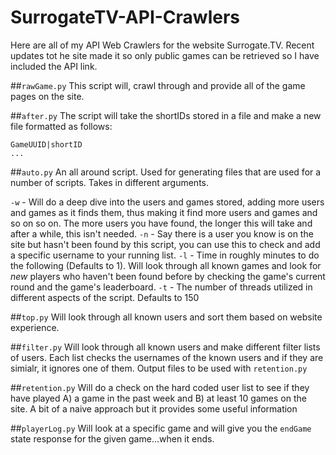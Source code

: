 # SurrogateTV-API-Crawlers
Here are all of my API Web Crawlers for the website Surrogate.TV. Recent updates tot he site made it so only public games can be retrieved so I have included the API link.

##`rawGame.py`
This script will, crawl through and provide all of the game pages on the site. 

##`after.py`
The script will take the shortIDs stored in a file and make a new file formatted as follows:
```
GameUUID|shortID
...
```

##`auto.py`
An all around script. Used for generating files that are used for a number of scripts. Takes in different arguments.

`-w` - Will do a deep dive into the users and games stored, adding more users and games as it finds them, thus making it find more users and games and so on so on. The more users you have found, the longer this will take and after a while, this isn't needed. 
`-n` - Say there is a user you know is on the site but hasn't been found by this script, you can use this to check and add a specific username to your running list. 
`-l` - Time in roughly minutes to do the following (Defaults to 1). Will look through all known games and look for *new* players who haven't been found before by checking the game's current round and the game's leaderboard.
`-t` - The number of threads utilized in different aspects of the script. Defaults to 150

##`top.py`
Will look through all known users and sort them based on website experience.

##`filter.py`
Will look through all known users and make different filter lists of users. Each list checks the usernames of the known users and if they are simialr, it ignores one of them. Output files to be used with `retention.py`

##`retention.py`
Will do a check on the hard coded user list to see if they have played A) a game in the past week and B) at least 10 games on the site. A bit of a naive approach but it provides some useful information 

##`playerLog.py`
Will look at a specific game and will give you the `endGame` state response for the given game...when it ends.